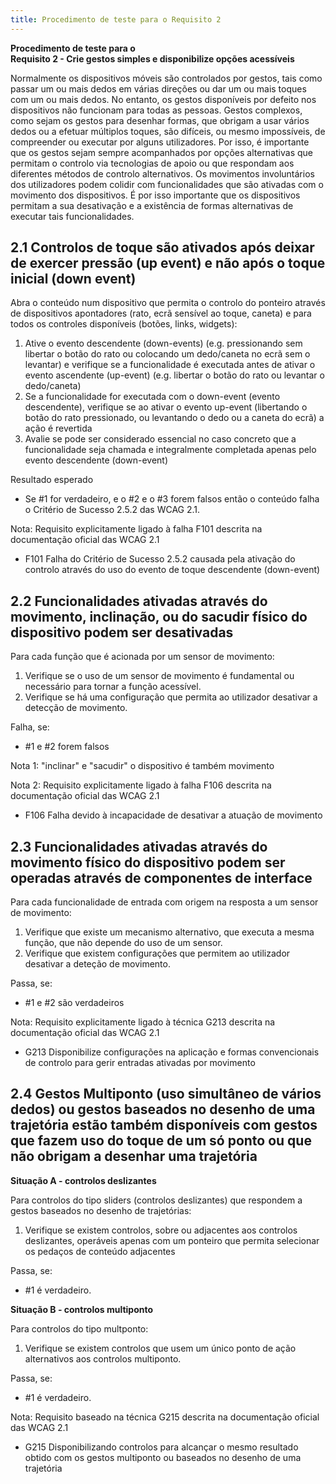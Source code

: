 ```yaml
---
title: Procedimento de teste para o Requisito 2 
---
```


**Procedimento de teste para o**<br>**Requisito 2 - Crie gestos simples e disponibilize opções acessíveis**

Normalmente os dispositivos móveis são controlados por gestos, tais como passar um ou mais dedos em várias direções ou dar um ou mais toques com um ou mais dedos. No entanto, os gestos disponíveis por defeito nos dispositivos não funcionam para todas as pessoas. Gestos complexos, como sejam os gestos para desenhar formas, que obrigam a usar vários dedos ou a efetuar múltiplos toques, são difíceis, ou mesmo impossíveis, de compreender ou executar por alguns utilizadores. Por isso, é importante que os gestos sejam sempre acompanhados por opções alternativas que permitam o controlo via tecnologias de apoio ou que respondam aos diferentes métodos de controlo alternativos. Os movimentos involuntários dos utilizadores podem colidir com funcionalidades que são ativadas com o movimento dos dispositivos. É por isso importante que os dispositivos permitam a sua desativação e a existência de formas alternativas de executar tais funcionalidades.

## 2.1 Controlos de toque são ativados após deixar de exercer pressão (up event) e não após o toque inicial (down event)


Abra o conteúdo num dispositivo que permita o controlo do ponteiro através de dispositivos apontadores (rato, ecrã sensível ao toque, caneta) e para todos os controles disponíveis (botões, links, widgets):


1. Ative o evento descendente (down-events) (e.g. pressionando sem libertar o botão do rato ou colocando um dedo/caneta no ecrã sem o levantar) e verifique se a funcionalidade é executada antes de ativar o evento ascendente (up-event) (e.g. libertar o botão do rato ou levantar o dedo/caneta)
2. Se a funcionalidade for executada com o down-event (evento descendente), verifique se ao ativar o evento up-event (libertando o botão do rato pressionado, ou levantando o dedo ou a caneta do ecrã) a ação é revertida
3. Avalie se pode ser considerado essencial no caso concreto que a funcionalidade seja chamada e integralmente completada apenas pelo evento descendente (down-event)

Resultado esperado

- Se #1 for verdadeiro, e o #2 e o #3 forem falsos então o conteúdo falha o Critério de Sucesso 2.5.2 das WCAG 2.1.


Nota: Requisito explicitamente ligado à falha F101 descrita na documentação oficial das WCAG 2.1

- F101 Falha do Critério de Sucesso 2.5.2 causada pela ativação do controlo através do uso do evento de toque descendente (down-event)

## 2.2 Funcionalidades ativadas através do movimento, inclinação, ou do sacudir físico do dispositivo podem ser desativadas

Para cada função que é acionada por um sensor de movimento:

1. Verifique se o uso de um sensor de movimento é fundamental ou necessário para tornar a função acessível.
2. Verifique se há uma configuração que permita ao utilizador desativar a detecção de movimento.

Falha, se:

- #1 e #2 forem falsos

Nota 1: "inclinar" e "sacudir" o dispositivo é também movimento

Nota 2: Requisito explicitamente ligado à falha F106 descrita na documentação oficial das WCAG 2.1

- F106 Falha devido à incapacidade de desativar a atuação de movimento

## 2.3 Funcionalidades ativadas através do movimento físico do dispositivo podem ser operadas através de componentes de interface

Para cada funcionalidade de entrada com origem na resposta a um sensor de movimento:

1. Verifique que existe um mecanismo alternativo, que executa a mesma função, que não depende do uso de um sensor.
2. Verifique que existem configurações que permitem ao utilizador desativar a deteção de movimento.

Passa, se:

- #1 e #2 são verdadeiros

Nota: Requisito explicitamente ligado à técnica G213 descrita na documentação oficial das WCAG 2.1

- G213 Disponibilize configurações na aplicação e formas convencionais de controlo para gerir entradas ativadas por movimento

## 2.4 Gestos Multiponto (uso simultâneo de vários dedos) ou gestos baseados no desenho de uma trajetória estão também disponíveis com gestos que fazem uso do toque de um só ponto ou que não obrigam a desenhar uma trajetória


**Situação A - controlos deslizantes**

Para controlos do tipo sliders (controlos deslizantes) que respondem a gestos baseados no desenho de trajetórias:

1. Verifique se existem controlos, sobre ou adjacentes aos controlos deslizantes, operáveis apenas com um ponteiro que permita selecionar os pedaços de conteúdo adjacentes


Passa, se:

- #1 é verdadeiro.

**Situação B - controlos multiponto**

Para controlos do tipo multponto:

1. Verifique se existem controlos que usem um único ponto de ação alternativos aos controlos multiponto. 

Passa, se:

- #1 é verdadeiro.

Nota: Requisito baseado na técnica G215 descrita na documentação oficial das WCAG 2.1

- G215 Disponibilizando controlos para alcançar o mesmo resultado obtido com os gestos multiponto ou baseados no desenho de uma trajetória
